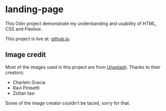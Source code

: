 # landing-page
This Odin project demonstrate my understanding and usability of HTML, CSS and Flexbox.

This project is live at: [github.io](https://camperkid.github.io/landing-page/).

## Image credit
Most of the images used in this project are from [Unsplash](https://unsplash.com/). Thanks to their creators:
* Charlein Gracia
* Ravi Pinisetti
* Zoltan tasi

Some of the image creator couldn't be taced, sorry for that.